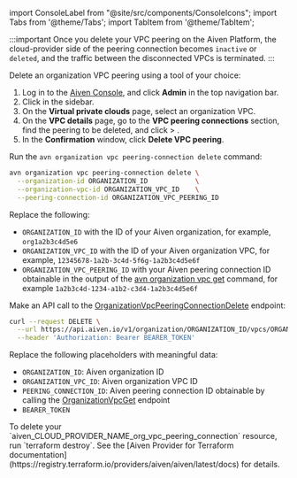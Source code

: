 import ConsoleLabel from "@site/src/components/ConsoleIcons";
import Tabs from '@theme/Tabs';
import TabItem from '@theme/TabItem';

:::important
Once you delete your VPC peering on the Aiven Platform, the cloud-provider side of the
peering connection becomes `inactive` or `deleted`, and the traffic between the disconnected
VPCs is terminated.
:::

Delete an organization VPC peering using a tool of your choice:

<Tabs groupId="group1">
<TabItem value="console" label="Aiven Console" default>

1. Log in to the [Aiven Console](https://console.aiven.io/), and click **Admin** in the
   top navigation bar.
1. Click <ConsoleLabel name="vpcs"/> in the sidebar.
1. On the **Virtual private clouds** page, select an organization VPC.
1. On the **VPC details** page, go to the **VPC peering connections** section,
   find the peering to be deleted, and click <ConsoleLabel name="actions"/> >
   <ConsoleLabel name="delete"/>.
1. In the **Confirmation** window, click **Delete VPC peering**.

</TabItem>
<TabItem value="cli" label="Aiven CLI">

Run the `avn organization vpc peering-connection delete` command:

```bash
avn organization vpc peering-connection delete \
  --organization-id ORGANIZATION_ID            \
  --organization-vpc-id ORGANIZATION_VPC_ID    \
  --peering-connection-id ORGANIZATION_VPC_PEERING_ID
```

Replace the following:

- `ORGANIZATION_ID` with the ID of your Aiven organization, for example, `org1a2b3c4d5e6`
- `ORGANIZATION_VPC_ID` with the ID of your Aiven organization VPC, for example,
  `12345678-1a2b-3c4d-5f6g-1a2b3c4d5e6f`
- `ORGANIZATION_VPC_PEERING_ID` with your Aiven peering connection ID obtainable in the
  output of the
  [avn organization vpc get](/docs/tools/cli/vpc#command-avn-organization-vpc-get) command,
  for example `1a2b3c4d-1234-a1b2-c3d4-1a2b3c4d5e6f`

</TabItem>
<TabItem value="api" label="Aiven API">

Make an API call to the
[OrganizationVpcPeeringConnectionDelete](https://api.aiven.io/doc/#tag/Organization_Vpc/operation/OrganizationVpcPeeringConnectionDeleteById)
endpoint:

```bash
curl --request DELETE \
  --url https://api.aiven.io/v1/organization/ORGANIZATION_ID/vpcs/ORGANIZATION_VPC_ID/peering-connections/PEERING_CONNECTION_ID \
  --header 'Authorization: Bearer BEARER_TOKEN'
```

Replace the following placeholders with meaningful data:

- `ORGANIZATION_ID`: Aiven organization ID
- `ORGANIZATION_VPC_ID`: Aiven organization VPC ID
- `PEERING_CONNECTION_ID`: Aiven peering connection ID obtainable by calling the
  [OrganizationVpcGet](https://api.aiven.io/doc/#tag/Organization_Vpc/operation/OrganizationVpcGet)
  endpoint
- `BEARER_TOKEN`

</TabItem>
<TabItem value="tf" label="Aiven Provider for Terraform">
To delete your `aiven_CLOUD_PROVIDER_NAME_org_vpc_peering_connection` resource, run `terraform destroy`.
See the
[Aiven Provider for Terraform documentation](https://registry.terraform.io/providers/aiven/aiven/latest/docs)
for details.
</TabItem>
</Tabs>
